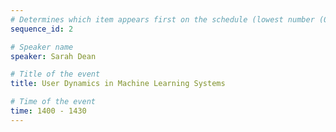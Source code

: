 ```yaml
---
# Determines which item appears first on the schedule (lowest number (0) appears first)
sequence_id: 2

# Speaker name
speaker: Sarah Dean 

# Title of the event
title: User Dynamics in Machine Learning Systems 

# Time of the event
time: 1400 - 1430
---
```


